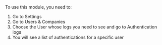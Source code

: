 To use this module, you need to:

1)  Go to Settings
2)  Go to Users & Companies
3)  Choose the User whose logs you need to see and go to Authentication
    logs
4)  You will see a list of authentications for a specific user
